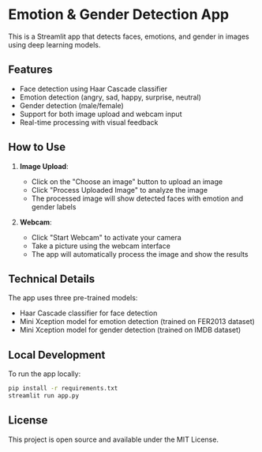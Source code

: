 # Emotion & Gender Detection App

This is a Streamlit app that detects faces, emotions, and gender in images using deep learning models.

## Features

- Face detection using Haar Cascade classifier
- Emotion detection (angry, sad, happy, surprise, neutral)
- Gender detection (male/female)
- Support for both image upload and webcam input
- Real-time processing with visual feedback

## How to Use

1. **Image Upload**:
   - Click on the "Choose an image" button to upload an image
   - Click "Process Uploaded Image" to analyze the image
   - The processed image will show detected faces with emotion and gender labels

2. **Webcam**:
   - Click "Start Webcam" to activate your camera
   - Take a picture using the webcam interface
   - The app will automatically process the image and show the results

## Technical Details

The app uses three pre-trained models:
- Haar Cascade classifier for face detection
- Mini Xception model for emotion detection (trained on FER2013 dataset)
- Mini Xception model for gender detection (trained on IMDB dataset)

## Local Development

To run the app locally:

```bash
pip install -r requirements.txt
streamlit run app.py
```

## License

This project is open source and available under the MIT License.
